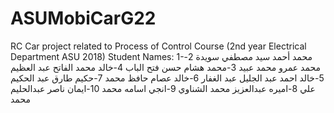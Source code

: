 # ASUMobiCarG22
RC Car project related to Process of Control Course (2nd year Electrical Department ASU 2018)
Student Names:
1-محمد أحمد سيد مصطفي سويدة 
2-محمد عمرو محمد عبيد
3-محمد هشام حسن فتح الباب
4-خالد محمد الفاتح عبد العظيم 
5-خالد احمد عبد الجليل عبد الغفار
6-خالد عصام حافظ محمد
7-حكيم طارق عبد الحكيم علي
8-اميره عبدالعزيز محمد الشناوي 
9-انجي اسامه محمد 
10-ايمان ناصر عبدالحليم محمد 
